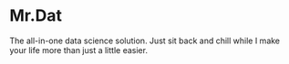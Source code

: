 # Mr.Dat
The all-in-one data science solution. Just sit back and chill while I make your life more than just a little easier. 
